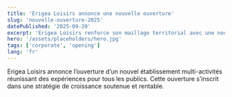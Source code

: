 ```yaml
---
title: 'Erigea Loisirs annonce une nouvelle ouverture'
slug: 'nouvelle-ouverture-2025'
datePublished: '2025-09-20'
excerpt: 'Erigea Loisirs renforce son maillage territorial avec une nouvelle ouverture multi-activités.'
hero: '/assets/placeholders/hero.jpg'
tags: ['corporate', 'opening']
lang: 'fr'
---
```


Erigea Loisirs annonce l’ouverture d’un nouvel établissement multi-activités réunissant
des expériences pour tous les publics. Cette ouverture s’inscrit dans une stratégie
de croissance soutenue et rentable.
